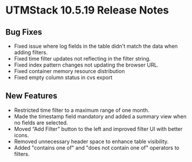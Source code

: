 # UTMStack 10.5.19 Release Notes
## Bug Fixes
- Fixed issue where log fields in the table didn't match the data when adding filters.
- Fixed time filter updates not reflecting in the filter string.
- Fixed index pattern changes not updating the browser URL.
- Fixed container memory resource distribution
- Fixed empty column status in cvs export
## New Features
- Restricted time filter to a maximum range of one month.
- Made the timestamp field mandatory and added a summary view when no fields are selected.
- Moved “Add Filter” button to the left and improved filter UI with better icons.
- Removed unnecessary header space to enhance table visibility.
- Added "contains one of" and "does not contain one of" operators to filters.